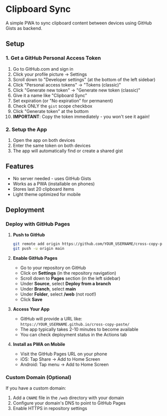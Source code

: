 # Clipboard Sync

A simple PWA to sync clipboard content between devices using GitHub Gists as backend.

## Setup

### 1. Get a GitHub Personal Access Token

1. Go to GitHub.com and sign in
2. Click your profile picture → Settings
3. Scroll down to "Developer settings" (at the bottom of the left sidebar)
4. Click "Personal access tokens" → "Tokens (classic)"
5. Click "Generate new token" → "Generate new token (classic)"
6. Give it a name like "Clipboard Sync"
7. Set expiration (or "No expiration" for permanent)
8. Check ONLY the `gist` scope checkbox
9. Click "Generate token" at the bottom
10. **IMPORTANT**: Copy the token immediately - you won't see it again!

### 2. Setup the App

1. Open the app on both devices
2. Enter the same token on both devices
3. The app will automatically find or create a shared gist

## Features

- No server needed - uses GitHub Gists
- Works as a PWA (installable on phones)
- Stores last 20 clipboard items
- Light theme optimized for mobile

## Deployment

### Deploy with GitHub Pages

1. **Push to GitHub**
   ```bash
   git remote add origin https://github.com/YOUR_USERNAME/cross-copy-paste.git
   git push -u origin main
   ```

2. **Enable GitHub Pages**
   - Go to your repository on GitHub
   - Click on **Settings** (in the repository navigation)
   - Scroll down to **Pages** section (in the left sidebar)
   - Under **Source**, select **Deploy from a branch**
   - Under **Branch**, select **main**
   - Under **Folder**, select **/web** (not root!)
   - Click **Save**

3. **Access Your App**
   - GitHub will provide a URL like: `https://YOUR_USERNAME.github.io/cross-copy-paste/`
   - The app typically takes 2-10 minutes to become available
   - You can check deployment status in the Actions tab

4. **Install as PWA on Mobile**
   - Visit the GitHub Pages URL on your phone
   - iOS: Tap Share → Add to Home Screen
   - Android: Tap menu → Add to Home Screen

### Custom Domain (Optional)
If you have a custom domain:
1. Add a `CNAME` file in the `/web` directory with your domain
2. Configure your domain's DNS to point to GitHub Pages
3. Enable HTTPS in repository settings